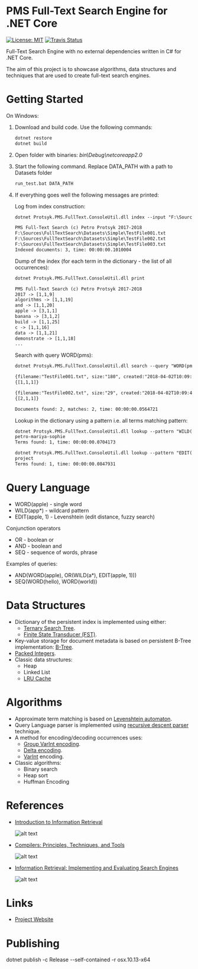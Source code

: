 # PMS Full-Text Search Engine for .NET Core
[![License: MIT](https://img.shields.io/badge/License-MIT-yellow.svg)](https://opensource.org/licenses/MIT) [![Travis Status](https://travis-ci.com/PetroProtsyk/FullTextSearch.svg?branch=master)](https://travis-ci.com/PetroProtsyk/FullTextSearch)

Full-Text Search Engine with no external dependencies written in C# for .NET Core.

The aim of this project is to showcase algorithms, data structures and techniques that are used to create full-text search engines.

# Getting Started

On Windows:

1. Download and build code. Use the following commands:

    ```bat
    dotnet restore
    dotnet build
    ```

2. Open folder with binaries: *bin\Debug\netcoreapp2.0*

3. Start the following command. Replace DATA_PATH with a path to Datasets folder
    ```bat
    run_test.bat DATA_PATH
    ```
4. If everything goes well the following messages are printed:

   Log from index construction:
    ```txt
    dotnet Protsyk.PMS.FullText.ConsoleUtil.dll index --input "F:\Sources\FullTextSearch\Datasets"
    
    PMS Full-Text Search (c) Petro Protsyk 2017-2018
    F:\Sources\FullTextSearch\Datasets\Simple\TestFile001.txt
    F:\Sources\FullTextSearch\Datasets\Simple\TestFile002.txt
    F:\Sources\FullTextSearch\Datasets\Simple\TestFile003.txt
    Indexed documents: 3, time: 00:00:00.1010004
    ```
    
    Dump of the index (for each term in the dictionary - the list of all occurrences):
    ```txt
    dotnet Protsyk.PMS.FullText.ConsoleUtil.dll print
    
    PMS Full-Text Search (c) Petro Protsyk 2017-2018
    2017 -> [1,1,9]
    algorithms -> [1,1,19]
    and -> [1,1,20]
    apple -> [3,1,1]
    banana -> [3,1,2]
    build -> [1,1,25]
    c -> [1,1,16]
    data -> [1,1,21]
    demonstrate -> [1,1,18]
    ...
    ```
    
    Search with query WORD(pms):

    ```txt
    dotnet Protsyk.PMS.FullText.ConsoleUtil.dll search --query "WORD(pms)"
    
    {filename:"TestFile001.txt", size:"180", created:"2018-04-02T10:09:41.4208444+02:00"}
    {[1,1,1]}

    {filename:"TestFile002.txt", size:"29", created:"2018-04-02T10:09:41.4248447+02:00"}
    {[2,1,1]}
    
    Documents found: 2, matches: 2, time: 00:00:00.0564721
    ```
    
    Lookup in the dictionary using a pattern i.e. all terms matching pattern:
    
    ```txt
    dotnet Protsyk.PMS.FullText.ConsoleUtil.dll lookup --pattern "WILD(pet*)"
    petro-mariya-sophie
    Terms found: 1, time: 00:00:00.0704173

    dotnet Protsyk.PMS.FullText.ConsoleUtil.dll lookup --pattern "EDIT(projct, 1)"
    project
    Terms found: 1, time: 00:00:00.0847931
    ```

# Query Language

* WORD(apple)       - single word
* WILD(app*)        - wildcard pattern
* EDIT(apple, 1)    - Levenshtein (edit distance, fuzzy search)

Conjunction operators

* OR                - boolean or
* AND               - boolean and
* SEQ               - sequence of words, phrase

Examples of queries:

* AND(WORD(apple), OR(WILD(a*), EDIT(apple, 1))) 
* SEQ(WORD(hello), WORD(world))

# Data Structures

* Dictionary of the persistent index is implemented using either:
    * [Ternary Search Tree](http://www.protsyk.com/cms/?page_id=3004).
    * [Finite State Transducer (FST)](http://www.protsyk.com/cms/?page_id=3017).
* Key-value storage for document metadata is based on persistent B-Tree implementation: [B-Tree](http://www.protsyk.com/cms/?page_id=3003).
* [Packed Integers](https://pempek.net/articles/2013/08/03/bit-packing-with-packedarray/).
* Classic data structures:
    * Heap
    * Linked List
    * [LRU Cache](https://en.wikipedia.org/wiki/Cache_replacement_policies)

# Algorithms

* Approximate term matching is based on [Levenshtein automaton](http://blog.notdot.net/2010/07/Damn-Cool-Algorithms-Levenshtein-Automata).
* Query Language parser is implemented using [recursive descent parser](https://en.wikipedia.org/wiki/Recursive_descent_parser) technique.
* A method for encoding/decoding occurrences uses:
    * [Group VarInt encoding](http://www.ir.uwaterloo.ca/book/addenda-06-index-compression.html).
    * [Delta encoding](https://en.wikipedia.org/wiki/Delta_encoding).
    * [VarInt](https://en.wikipedia.org/wiki/Variable-length_quantity) encoding.
* Classic algorithms:
    * Binary search
    * Heap sort
    * Huffman Encoding

# References

* [Introduction to Information Retrieval](https://nlp.stanford.edu/IR-book/)

  ![alt text](https://nlp.stanford.edu/IR-book/iir.jpg "Introduction to Information Retrieval")

* [Compilers: Principles, Techniques, and Tools](https://en.wikipedia.org/wiki/Compilers:_Principles,_Techniques,_and_Tools)

  ![alt text](https://upload.wikimedia.org/wikipedia/en/a/a3/Purple_dragon_book_b.jpg "Compilers: Principles, Techniques, and Tools")

* [Information Retrieval: Implementing and Evaluating Search Engines](http://www.ir.uwaterloo.ca/book/)

  ![alt text](http://www.ir.uwaterloo.ca/book/title3.jpg "Information Retrieval: Implementing and Evaluating Search Engines")

# Links

* [Project Website](http://www.protsyk.com/pms)

# Publishing

dotnet publish -c Release --self-contained -r osx.10.13-x64
